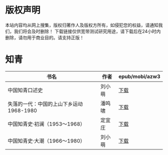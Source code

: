 # 版权声明

本站内容均从网上搜集，版权归著作人及版权方所有，如侵犯您的权益，请通知我们，我们将会及时删除！ 下载链接仅供宽带测试研究用途，请下载后在24小时内删除，请勿用于商业目的。请支持正版！

# 知青

| 书名 | 作者 | epub/mobi/azw3 |
| --- | --- | --- |
| 中国知青口述史 | 刘小萌 | [下载](https://url89.ctfile.com/f/31084289-1357009201-91fa5a?p=8866) |
| 失落的一代：中国的上山下乡运动1968-1980 | 潘鸣啸 | [下载](https://url89.ctfile.com/f/31084289-1357009123-8d75c5?p=8866) |
| 中国知青史·初澜（1953～1968） | 定宜庄 | [下载](https://url89.ctfile.com/f/31084289-1357005901-a687f1?p=8866) |
| 中国知青史·大潮（1966～1980） | 刘小萌 | [下载](https://url89.ctfile.com/f/31084289-1357005904-f54b50?p=8866) |
